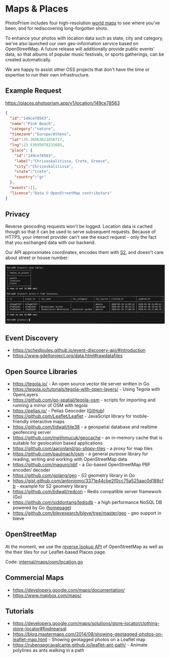 # Maps & Places

PhotoPrism includes four high-resolution [world maps](https://demo.photoprism.org/places)  to see where you've been, and for rediscovering long-forgotten shots.

To enhance your photos with location data such as state, city and category, we've also launched our own geo-information service based on OpenStreetMap.
A future release will additionally provide public events' data, so that albums of popular music festivals, or sports gatherings, can be created automatically.

We are happy to assist other OSS projects that don't have the time or expertise to run their own infrastructure.

## Example Request ##

https://places.photoprism.app/v1/location/149ce78563

```json
{
  "id":"149ce78563",
  "name":"Pink Beach",
  "category":"nature",
  "timezone":"Europe/Athens",
  "lat":35.26963621850717,
  "lng":23.53695076231683,
  "place": {
    "id":"149ce78563",
    "label":"Chrisoskalitissa, Crete, Greece",
    "city":"Chrisoskalitissa",
    "state":"Crete",
    "country":"gr"
  },
  "events":[],
  "licence":"Data © OpenStreetMap contributors"
}
```

## Privacy ##

Reverse geocoding requests won't be logged. Location data is cached though so
that it can be used to serve subsequent requests.
Because of HTTPS, your internet provider can't see the exact request - only the fact that you exchanged data with our backend.

Our API approximates coordinates, encodes them with [S2](https://s2geometry.io/resources/s2cell_statistics.html),
and doesn't care about street or house number:

![](img/placesPrivacy.jpeg)

## Event Discovery ##
- https://schedjoules.github.io/event-discovery-api/#introduction
- https://www.gdeltproject.org/data.html#rawdatafiles

## Open Source Libraries ##
- https://tegola.io/ - An open source vector tile server written in Go
- https://tegola.io/tutorials/tegola-with-open-layers/ - Using Tegola with OpenLayers
- https://github.com/go-spatial/tegola-osm - scripts for importing and running a mirror of OSM with tegola
- https://pelias.io/ - Pelias Geocoder ([GitHub](https://github.com/pelias/pelias))
- https://github.com/Leaflet/Leaflet - JavaScript library for mobile-friendly interactive maps
- https://github.com/tidwall/tile38 - a geospatial database and realtime geofencing server
- https://github.com/melihmucuk/geocache - an in-memory cache that is suitable for geolocation based applications
- https://github.com/aaronland/go-slippy-tiles - a proxy for map tiles
- https://github.com/paulmach/osm - a general purpose library for reading, writing and working with OpenStreetMap data
- https://github.com/maguro/pbf - a Go-based OpenStreetMap PBF encoder/ decoder
- https://github.com/golang/geo - S2 geometry library in Go
- https://gist.github.com/antoniomo/3371e44cbe2f0cc75a525aac0d188cfb - example for S2 geometry library
- https://github.com/tidwall/redcon - Redis compatible server framework (Go)
- https://github.com/siddontang/ledisdb - a high performance NoSQL DB powered by Go ([homepage](http://ledisdb.com/))
- https://github.com/blevesearch/bleve/tree/master/geo - geo support in bleve

## OpenStreetMap ##
At the moment, we use the [reverse lookup API](https://wiki.openstreetmap.org/wiki/Nominatim#Reverse_Geocoding) of OpenStreetMap as well as the their tiles for our Leaflet-based Places page.

Code: [internal/maps/osm/location.go](https://github.com/photoprism/photoprism/blob/develop/internal/maps/osm/location.go)

## Commercial Maps ##
- https://developers.google.com/maps/documentation/
- https://www.mapbox.com/maps/

## Tutorials ##
- https://developers.google.com/maps/solutions/store-locator/clothing-store-locator#findnearsql
- https://blog.mastermaps.com/2014/08/showing-geotagged-photos-on-leaflet-map.html - Showing geotagged photos on a Leaflet map
- https://rubenspgcavalcante.github.io/leaflet-ant-path/ - Animate polylines as ants walking in a path
